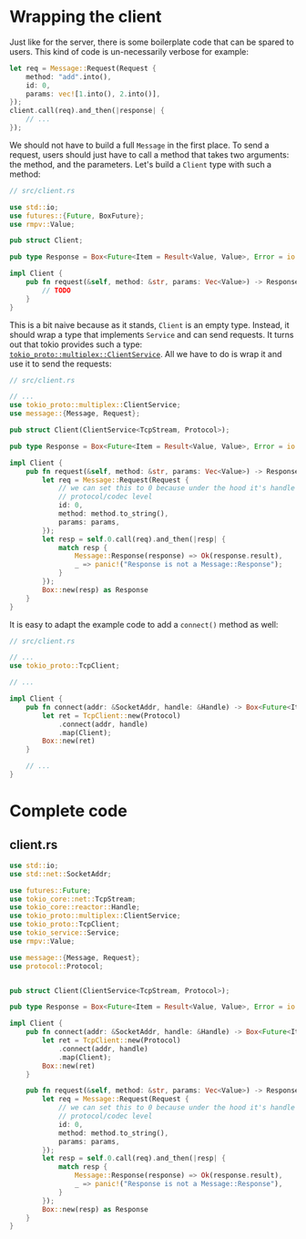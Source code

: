 # Wrapping the client

Just like for the server, there is some boilerplate code that can be spared to
users. This kind of code is un-necessarily verbose for example:

```rust
let req = Message::Request(Request {
    method: "add".into(),
    id: 0,
    params: vec![1.into(), 2.into()],
});
client.call(req).and_then(|response| {
    // ...
});
```

We should not have to build a full `Message` in the first place. To send a
request, users should just have to call a method that takes two arguments: the
method, and the parameters. Let's build a `Client` type with such a method:

```rust
// src/client.rs

use std::io;
use futures::{Future, BoxFuture};
use rmpv::Value;

pub struct Client;

pub type Response = Box<Future<Item = Result<Value, Value>, Error = io::Error>>;

impl Client {
    pub fn request(&self, method: &str, params: Vec<Value>) -> Response {
        // TODO
    }
}
```

This is a bit naive because as it stands, `Client` is an empty type. Instead,
it should wrap a type that implements `Service` and can send requests. It turns
out that tokio provides such a type:
[`tokio_proto::multiplex::ClientService`](https://docs.rs/tokio-proto/0.1.1/tokio_proto/multiplex/struct.ClientService.html).
All we have to do is wrap it and use it to send the requests:

```rust
// src/client.rs

// ...
use tokio_proto::multiplex::ClientService;
use message::{Message, Request};

pub struct Client(ClientService<TcpStream, Protocol>);

pub type Response = Box<Future<Item = Result<Value, Value>, Error = io::Error>>;

impl Client {
    pub fn request(&self, method: &str, params: Vec<Value>) -> Response {
        let req = Message::Request(Request {
            // we can set this to 0 because under the hood it's handle by tokio at the
            // protocol/codec level
            id: 0,
            method: method.to_string(),
            params: params,
        });
        let resp = self.0.call(req).and_then(|resp| {
            match resp {
                Message::Response(response) => Ok(response.result),
                _ => panic!("Response is not a Message::Response");
            }
        });
        Box::new(resp) as Response
    }
}
```

It is easy to adapt the example code to add a `connect()` method as well:

```rust
// src/client.rs

// ...
use tokio_proto::TcpClient;

// ...

impl Client {
    pub fn connect(addr: &SocketAddr, handle: &Handle) -> Box<Future<Item = Client, Error = io::Error>> {
        let ret = TcpClient::new(Protocol)
            .connect(addr, handle)
            .map(Client);
        Box::new(ret)
    }

    // ...
}
```

# Complete code

## client.rs

```rust
use std::io;
use std::net::SocketAddr;

use futures::Future;
use tokio_core::net::TcpStream;
use tokio_core::reactor::Handle;
use tokio_proto::multiplex::ClientService;
use tokio_proto::TcpClient;
use tokio_service::Service;
use rmpv::Value;

use message::{Message, Request};
use protocol::Protocol;


pub struct Client(ClientService<TcpStream, Protocol>);

pub type Response = Box<Future<Item = Result<Value, Value>, Error = io::Error>>;

impl Client {
    pub fn connect(addr: &SocketAddr, handle: &Handle) -> Box<Future<Item = Client, Error = io::Error>> {
        let ret = TcpClient::new(Protocol)
            .connect(addr, handle)
            .map(Client);
        Box::new(ret)
    }

    pub fn request(&self, method: &str, params: Vec<Value>) -> Response {
        let req = Message::Request(Request {
            // we can set this to 0 because under the hood it's handle by tokio at the
            // protocol/codec level
            id: 0,
            method: method.to_string(),
            params: params,
        });
        let resp = self.0.call(req).and_then(|resp| {
            match resp {
                Message::Response(response) => Ok(response.result),
                _ => panic!("Response is not a Message::Response"),
            }
        });
        Box::new(resp) as Response
    }
}
```
